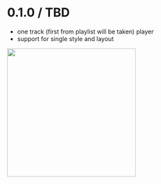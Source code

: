 # 0.1.0 / TBD

- one track (first from playlist will be taken) player
- support for single style and layout

<img src="https://raw.githubusercontent.com/soundblogs/embed-soundplayer-widget/master/example/screenshots/glass-candy-widget.png" width="300" />
